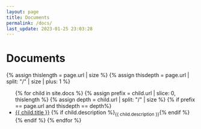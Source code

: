 ```yaml
---
layout: page
title: Documents
permalink: /docs/
last_update: 2023-01-25 23:03:28
---
```


# Documents


{% assign thislength = page.url | size %}
{% assign thisdepth = page.url | split: "/" | size | plus: 1 %}
<!-- This depth: {{ thisdepth }} -->

<ul>
    {% for child in site.docs %}
        {% assign prefix = child.url | slice: 0, thislength %}
        {% assign depth = child.url | split: "/" | size %}
        {% if prefix == page.url and thisdepth == depth%}
            <li><a href="{{ child.url | prepend: site.baseurl }}">{{ child.title }}</a>
                {% if child.description %}<sub>{{ child.description }}</sub>{% endif %}
            </li>
        {% endif %}
    {% endfor %}
</ul>

